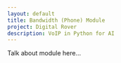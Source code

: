 ```yaml
---
layout: default
title: Bandwidth (Phone) Module
project: Digital Rover
description: VoIP in Python for AI
---
```


Talk about module here...
